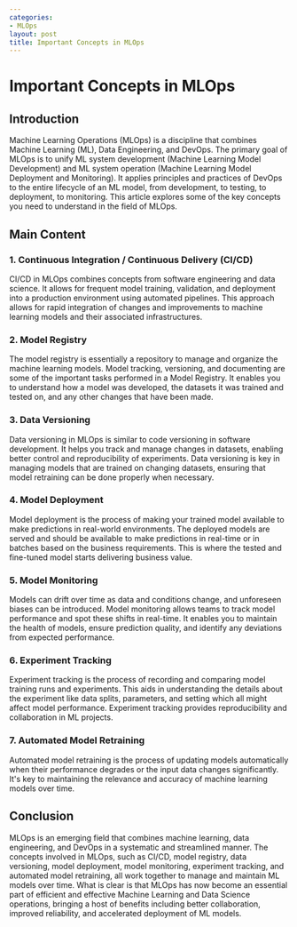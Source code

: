 ```yaml
---
categories:
- MLOps
layout: post
title: Important Concepts in MLOps
---
```


# Important Concepts in MLOps

## Introduction

Machine Learning Operations (MLOps) is a discipline that combines Machine Learning (ML), Data Engineering, and DevOps. The primary goal of MLOps is to unify ML system development (Machine Learning Model Development) and ML system operation (Machine Learning Model Deployment and Monitoring). It applies principles and practices of DevOps to the entire lifecycle of an ML model, from development, to testing, to deployment, to monitoring. This article explores some of the key concepts you need to understand in the field of MLOps. 

## Main Content

### 1. Continuous Integration / Continuous Delivery (CI/CD) 

CI/CD in MLOps combines concepts from software engineering and data science. It allows for frequent model training, validation, and deployment into a production environment using automated pipelines. This approach allows for rapid integration of changes and improvements to machine learning models and their associated infrastructures.

### 2. Model Registry

The model registry is essentially a repository to manage and organize the machine learning models. Model tracking, versioning, and documenting are some of the important tasks performed in a Model Registry. It enables you to understand how a model was developed, the datasets it was trained and tested on, and any other changes that have been made.

### 3. Data Versioning

Data versioning in MLOps is similar to code versioning in software development. It helps you track and manage changes in datasets, enabling better control and reproducibility of experiments. Data versioning is key in managing models that are trained on changing datasets, ensuring that model retraining can be done properly when necessary.

### 4. Model Deployment

Model deployment is the process of making your trained model available to make predictions in real-world environments. The deployed models are served and should be available to make predictions in real-time or in batches based on the business requirements. This is where the tested and fine-tuned model starts delivering business value.

### 5. Model Monitoring

Models can drift over time as data and conditions change, and unforeseen biases can be introduced. Model monitoring allows teams to track model performance and spot these shifts in real-time. It enables you to maintain the health of models, ensure prediction quality, and identify any deviations from expected performance.

### 6. Experiment Tracking

Experiment tracking is the process of recording and comparing model training runs and experiments. This aids in understanding the details about the experiment like data splits, parameters, and setting which all might affect model performance. Experiment tracking provides reproducibility and collaboration in ML projects.

### 7. Automated Model Retraining

Automated model retraining is the process of updating models automatically when their performance degrades or the input data changes significantly. It's key to maintaining the relevance and accuracy of machine learning models over time.

## Conclusion

MLOps is an emerging field that combines machine learning, data engineering, and DevOps in a systematic and streamlined manner. The concepts involved in MLOps, such as CI/CD, model registry, data versioning, model deployment, model monitoring, experiment tracking, and automated model retraining, all work together to manage and maintain ML models over time. What is clear is that MLOps has now become an essential part of efficient and effective Machine Learning and Data Science operations, bringing a host of benefits including better collaboration, improved reliability, and accelerated deployment of ML models.
